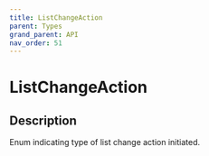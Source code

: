 ```yaml
---
title: ListChangeAction
parent: Types
grand_parent: API
nav_order: 51
---
```


# ListChangeAction

## Description

Enum indicating type of list change action initiated.
